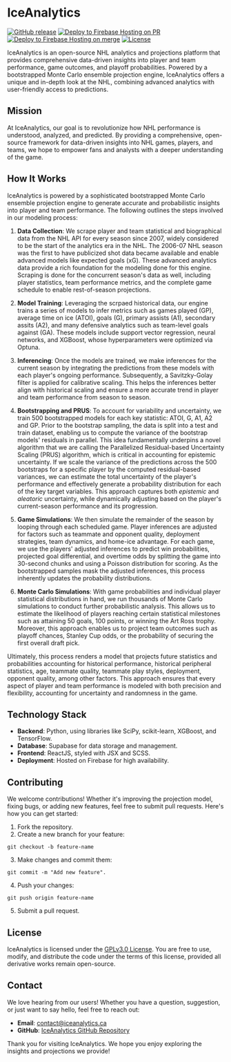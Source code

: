 # IceAnalytics
[![GitHub release](https://img.shields.io/github/v/release/andrewderango/IceAnalytics.svg)](https://github.com/andrewderango/IceAnalytics/releases)
[![Deploy to Firebase Hosting on PR](https://github.com/andrewderango/IceAnalytics/actions/workflows/firebase-hosting-pull-request.yml/badge.svg)](https://github.com/andrewderango/IceAnalytics/actions/workflows/firebase-hosting-pull-request.yml)
[![Deploy to Firebase Hosting on merge](https://github.com/andrewderango/IceAnalytics/actions/workflows/firebase-hosting-merge.yml/badge.svg)](https://github.com/andrewderango/IceAnalytics/actions/workflows/firebase-hosting-merge.yml)
[![License](https://img.shields.io/badge/license-GPLv3.0-blue.svg)](https://opensource.org/license/gpl-3-0)

IceAnalytics is an open-source NHL analytics and projections platform that provides comprehensive data-driven insights into player and team performance, game outcomes, and playoff probabilities. Powered by a bootstrapped Monte Carlo ensemble projection engine, IceAnalytics offers a unique and in-depth look at the NHL, combining advanced analytics with user-friendly access to predictions.

## Mission

At IceAnalytics, our goal is to revolutionize how NHL performance is understood, analyzed, and predicted. By providing a comprehensive, open-source framework for data-driven insights into NHL games, players, and teams, we hope to empower fans and analysts with a deeper understanding of the game.

## How It Works

IceAnalytics is powered by a sophisticated bootstrapped Monte Carlo ensemble projection engine to generate accurate and probabilistic insights into player and team performance. The following outlines the steps involved in our modeling process:

1. **Data Collection**: We scrape player and team statistical and biographical data from the NHL API for every season since 2007, widely considered to be the start of the analytics era in the NHL. The 2006-07 NHL season was the first to have publicized shot data became available and enable advanced models like expected goals (xG). These advanced analytics data provide a rich foundation for the modeling done for this engine. Scraping is done for the concurrent season's data as well, including player statistics, team performance metrics, and the complete game schedule to enable rest-of-season projections.

2. **Model Training**: Leveraging the scrpaed historical data, our engine trains a series of models to infer metrics such as games played (GP), average time on ice (ATOI), goals (G), primary assists (A1), secondary assits (A2), and many defensive analytics such as team-level goals against (GA). These models include support vector regression, neural networks, and XGBoost, whose hyperparameters were optimized via Optuna.

3. **Inferencing**: Once the models are trained, we make inferences for the current season by integrating the predictions from these models with each player's ongoing performance. Subsequently, a Savitzky-Golay filter is applied for calibrative scaling. This helps the inferences better align with historical scaling and ensure a more accurate trend in player and team performance from season to season.

4. **Bootstrapping and PRUS**: To account for variability and uncertainty, we train 500 bootstrapped models for each key statistic: ATOI, G, A1, A2 and GP. Prior to the bootstrap sampling, the data is split into a test and train dataset, enabling us to compute the variance of the bootstrap models' residuals in parallel. This idea fundamentally underpins a novel algorithm that we are calling the Parallelized Residual-based Uncertainty Scaling (PRUS) algorithm, which is critical in accounting for epistemic uncertainty. If we scale the variance of the predictions across the 500 bootstraps for a specific player by the computed residual-based variances, we can estimate the total uncertainty of the player's performance and effectively generate a probability distribution for each of the key target variables. This approach captures both *epistemic* and *aleatoric* uncertainty, while dynamically adjusting based on the player's current-season performance and its progression.

5. **Game Simulations**: We then simulate the remainder of the season by looping through each scheduled game. Player inferences are adjusted for factors such as teammate and opponent quality, deployment strategies, team dynamics, and home-ice advantage. For each game, we use the players' adjusted inferences to predict win probabilities, projected goal differential, and overtime odds by splitting the game into 30-second chunks and using a Poisson distribution for scoring. As the bootstrapped samples mask the adjusted inferences, this process inherently updates the probability distributions.

6. **Monte Carlo Simulations**: With game probabilities and individual player statistical distributions in hand, we run thousands of Monte Carlo simulations to conduct further probabilistic analysis. This allows us to estimate the likelihood of players reaching certain statistical milestones such as attaining 50 goals, 100 points, or winning the Art Ross trophy. Moreover, this approach enables us to project team outcomes such as playoff chances, Stanley Cup odds, or the probability of securing the first overall draft pick.

Ultimately, this process renders a model that projects future statistics and probabilities accounting for historical performance, historical peripheral statistics, age, teammate quality, teammate play styles, deployment, opponent quality, among other factors. This approach ensures that every aspect of player and team performance is modeled with both precision and flexibility, accounting for uncertainty and randomness in the game.

## Technology Stack
- **Backend**: Python, using libraries like SciPy, scikit-learn, XGBoost, and TensorFlow.
- **Database**: Supabase for data storage and management.
- **Frontend**: ReactJS, styled with JSX and SCSS.
- **Deployment**: Hosted on Firebase for high availability.

## Contributing

We welcome contributions! Whether it's improving the projection model, fixing bugs, or adding new features, feel free to submit pull requests. Here's how you can get started:

1. Fork the repository.
2. Create a new branch for your feature: 
```
git checkout -b feature-name
```
3. Make changes and commit them: 
```
git commit -m "Add new feature".
```
4. Push your changes: 
```
git push origin feature-name
```
5. Submit a pull request.


## License

IceAnalytics is licensed under the [GPLv3.0 License](LICENSE). You are free to use, modify, and distribute the code under the terms of this license, provided all derivative works remain open-source.

## Contact

We love hearing from our users! Whether you have a question, suggestion, or just want to say hello, feel free to reach out:

- **Email**: contact@iceanalytics.ca
- **GitHub**: [IceAnalytics GitHub Repository](https://github.com/andrewderango/IceAnalytics)

Thank you for visiting IceAnalytics. We hope you enjoy exploring the insights and projections we provide!